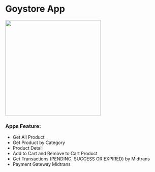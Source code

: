 # Goystore App

<img src="https://i.ibb.co/8DJWq2p/goystore.png" width="300"/>

### Apps Feature:

- Get All Product
- Get Product by Category
- Product Detail
- Add to Cart and Remove to Cart Product
- Get Transactions (PENDING, SUCCESS OR EXPIRED) by Midtrans
- Payment Gateway Midtrans